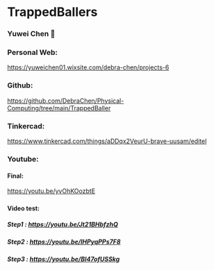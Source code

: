 
# TrappedBallers



### Yuwei Chen :rocket:





### Personal Web:
https://yuweichen01.wixsite.com/debra-chen/projects-6

### Github:
https://github.com/DebraChen/Physical-Computing/tree/main/TrappedBaller

### Tinkercad:
https://www.tinkercad.com/things/aDDqx2VeurU-brave-uusam/editel

### Youtube:
#### Final:
https://youtu.be/yvOhKOozbtE
### 
#### Video test:
##### Step1 : https://youtu.be/Jt21BHbfzhQ
##### Step2 : https://youtu.be/lHPyqPPs7F8
##### Step3 : https://youtu.be/Bl47ofUSSkg

